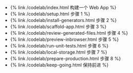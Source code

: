  * {% link /codelab/index.html 构建一个 Web App %}
 * {% link /codelab/setup.html 步骤 1 %}
 * {% link /codelab/install-generators.html 步骤 2 %}
 * {% link /codelab/scaffold-app.html 步骤 3 %}
 * {% link /codelab/review-generated-files.html 步骤 4 %}
 * {% link /codelab/preview-inbrowser.html 步骤 5 %}
 * {% link /codelab/run-unit-tests.html 步骤 6 %}
 * {% link /codelab/local-storage.html 步骤 7 %}
 * {% link /codelab/prepare-production.html 步骤 8 %}
 * {% link /codelab/keep-going.html 保持前进  %}
